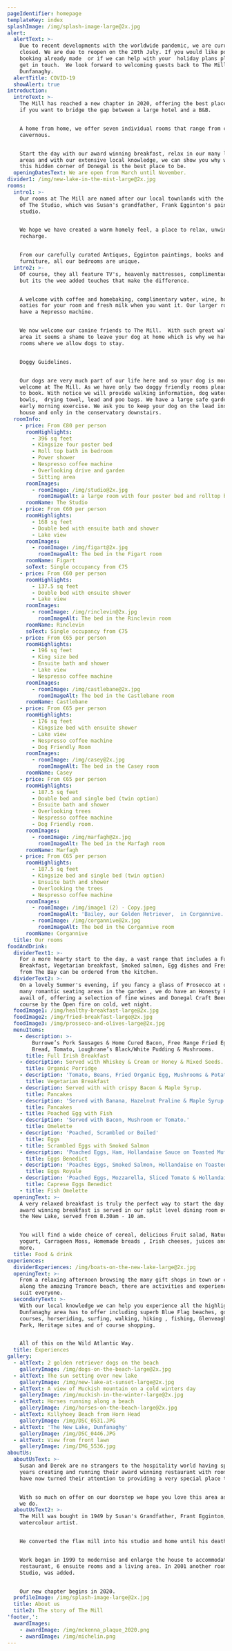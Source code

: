 ```yaml
---
pageIdentifier: homepage
templateKey: index
splashImage: /img/splash-image-large@2x.jpg
alert:
  alertText: >-
    Due to recent developments with the worldwide pandemic, we are currently
    closed. We are due to reopen on the 20th July. If you would like postpone a
    booking already made  or if we can help with your  holiday plans please do
    get in touch.  We look forward to welcoming guests back to The Mill and
    Dunfanaghy.
  alertTitle: COVID-19
  showAlert: true
introduction:
  introText: >-
    The Mill has reached a new chapter in 2020, offering the best place to stay
    if you want to bridge the gap between a large hotel and a B&B.


    A home from home, we offer seven individual rooms that range from cosy to
    cavernous.


    Start the day with our award winning breakfast, relax in our many lounge
    areas and with our extensive local knowledge, we can show you why we think
    this hidden corner of Donegal is the best place to be.
  openingDatesText: We are open from March until November.
divider1: /img/new-lake-in-the-mist-large@2x.jpg
rooms:
  intro1: >-
    Our rooms at The Mill are named after our local townlands with the exception
    of The Studio, which was Susan's grandfather, Frank Egginton's painting
    studio.


    We hope we have created a warm homely feel, a place to relax, unwind and
    recharge.


    From our carefully curated Antiques, Egginton paintings, books and
    furniture, all our bedrooms are unique.
  intro2: >-
    Of course, they all feature TV's, heavenly mattresses, complimentary wifi
    but its the wee added touches that make the difference.


    A welcome with coffee and homebaking, complimentary water, wine, homemade
    oaties for your room and fresh milk when you want it. Our larger rooms also
    have a Nepresso machine.


    We now welcome our canine friends to The Mill.  With such great walks in the
    area it seems a shame to leave your dog at home which is why we have two
    rooms where we allow dogs to stay. 


    Doggy Guidelines.


    Our dogs are very much part of our life here and so your dog is more than
    welcome at The Mill. As we have only two doggy friendly rooms please email
    to book. With notice we will provide walking information, dog water/food
    bowls,  drying towel, lead and poo bags. We have a large safe garden for the
    early morning exercise. We ask you to keep your dog on the lead inside the
    house and only in the conservatory downstairs.
  roomInfo:
    - price: From €80 per person
      roomHighlights:
        - 396 sq feet
        - Kingsize four poster bed
        - Roll top bath in bedroom
        - Power shower
        - Nespresso coffee machine
        - Overlooking drive and garden
        - Sitting area
      roomImages:
        - roomImage: /img/studio@2x.jpg
          roomImageAlt: a large room with four poster bed and rolltop bath
      roomName: The Studio
    - price: From €60 per person
      roomHighlights:
        - 168 sq feet
        - Double bed with ensuite bath and shower
        - Lake view
      roomImages:
        - roomImage: /img/figart@2x.jpg
          roomImageAlt: The bed in the Figart room
      roomName: Figart
      soText: Single occupancy from €75
    - price: From €60 per person
      roomHighlights:
        - 137.5 sq feet
        - Double bed with ensuite shower
        - Lake view
      roomImages:
        - roomImage: /img/rinclevin@2x.jpg
          roomImageAlt: The bed in the Rinclevin room
      roomName: Rinclevin
      soText: Single occupancy from €75
    - price: From €65 per person
      roomHighlights:
        - 196 sq feet
        - King size bed
        - Ensuite bath and shower
        - Lake view
        - Nespresso coffee machine
      roomImages:
        - roomImage: /img/castlebane@2x.jpg
          roomImageAlt: The bed in the Castlebane room
      roomName: Castlebane
    - price: From €65 per person
      roomHighlights:
        - 176 sq feet
        - Kingsize bed with ensuite shower
        - Lake view
        - Nespresso coffee machine
        - Dog Friendly Room
      roomImages:
        - roomImage: /img/casey@2x.jpg
          roomImageAlt: The bed in the Casey room
      roomName: Casey
    - price: From €65 per person
      roomHighlights:
        - 187.5 sq feet
        - Double bed and single bed (twin option)
        - Ensuite bath and shower
        - Overlooking trees
        - Nespresso coffee machine
        - Dog Friendly room.
      roomImages:
        - roomImage: /img/marfagh@2x.jpg
          roomImageAlt: The bed in the Marfagh room
      roomName: Marfagh
    - price: From €65 per person
      roomHighlights:
        - 187.5 sq feet
        - Kingsize bed and single bed (twin option)
        - Ensuite bath and shower
        - Overlooking the trees
        - Nespresso coffee machine
      roomImages:
        - roomImage: /img/image1 (2) - Copy.jpeg
          roomImageAlt: 'Bailey, our Golden Retriever,  in Corgannive.'
        - roomImage: /img/corgannive@2x.jpg
          roomImageAlt: The bed in the Corgannive room
      roomName: Corgannive
  title: Our rooms
foodAndDrink:
  dividerText1: >-
    For a more hearty start to the day, a vast range that includes a Full Irish
    Breakfast, Vegetarian breakfast, Smoked salmon, Egg dishes and Fresh fish
    from The Bay can be ordered from the kitchen.
  dividerText2: >-
    On a lovely Summer's evening, if you fancy a glass of Prosecco at one of our
    many romantic seating areas in the garden , we do have an Honesty Bar for to
    avail of, offering a selection of fine wines and Donegal Craft Beers . Or of
    course by the Open fire on cold, wet night.
  foodImage1: /img/healthy-breakfast-large@2x.jpg
  foodImage2: /img/fried-breakfast-large@2x.jpg
  foodImage3: /img/prosseco-and-olives-large@2x.jpg
  menuItems:
    - description: >-
        Burrowe’s Pork Sausages & Home Cured Bacon, Free Range Fried Egg, Potato
        Bread, Tomato, Loughrane’s Black/White Pudding & Mushrooms.
      title: Full Irish Breakfast
    - description: Served with Whiskey & Cream or Honey & Mixed Seeds.
      title: Organic Porridge
    - description: 'Tomato, Beans, Fried Organic Egg, Mushrooms & Potato Bread.'
      title: Vegetarian Breakfast
    - description: Served with with crispy Bacon & Maple Syrup.
      title: Pancakes
    - description: 'Served with Banana, Hazelnut Praline & Maple Syrup.'
      title: Pancakes
    - title: Poached Egg with Fish
    - description: 'Served with Bacon, Mushroom or Tomato.'
      title: Omelette
    - description: 'Poached, Scrambled or Boiled'
      title: Eggs
    - title: Scrambled Eggs with Smoked Salmon
    - description: 'Poached Eggs, Ham, Hollandaise Sauce on Toasted Muffin.'
      title: Eggs Benedict
    - description: 'Poaches Eggs, Smoked Salmon, Hollandaise on Toasted Muffin.'
      title: Eggs Royale
    - description: 'Poached Eggs, Mozzarella, Sliced Tomato & Hollandaise Sauce.'
      title: Caprese Eggs Benedict
    - title: Fish Omelette
  openingText: >-
    A very relaxed breakfast is truly the perfect way to start the day. Our
    award winning breakfast is served in our split level dining room overlooking
    the New Lake, served from 8.30am - 10 am.


    You will find a wide choice of cereal, delicious Fruit salad, Natural
    yogurt, Carrageen Moss, Homemade breads , Irish cheeses, juices and much
    more.
  title: Food & drink
experiences:
  dividerExperiences: /img/boats-on-the-new-lake-large@2x.jpg
  openingText: >-
    From a relaxing afternoon browsing the many gift shops in town or cantering
    along the amazing Tramore beach, there are activities and experiences to
    suit everyone.
  secondaryText: >-
    With our local knowledge we can help you experience all the highlights that
    Dunfanaghy area has to offer including superb Blue Flag beaches, golf
    courses, horseriding, surfing, walking, hiking , fishing, Glenveagh National
    Park, Heritage sites and of course shopping.


    All of this on the Wild Atlantic Way.
  title: Experiences
gallery:
  - altText: 2 golden retriever dogs on the beach
    galleryImage: /img/dogs-on-the-beach-large@2x.jpg
  - altText: The sun setting over new lake
    galleryImage: /img/new-lake-at-sunset-large@2x.jpg
  - altText: A view of Muckish mountain on a cold winters day
    galleryImage: /img/muckish-in-the-winter-large@2x.jpg
  - altText: Horses running along a beach
    galleryImage: /img/horses-on-the-beach-large@2x.jpg
  - altText: Killyhoey Beach from Horn Head
    galleryImage: /img/DSC_0531.JPG
  - altText: 'The New Lake, Dunfanaghy'
    galleryImage: /img/DSC_0446.JPG
  - altText: View from front lawn
    galleryImage: /img/IMG_5536.jpg
aboutUs:
  aboutUsText: >-
    Susan and Derek are no strangers to the hospitality world having spent 20
    years creating and running their award winning restaurant with rooms. They
    have now turned their attention to providing a very special place to stay.


    With so much on offer on our doorstep we hope you love this area as much as
    we do.
  aboutUsText2: >-
    The Mill was bought in 1949 by Susan's Grandfather, Frant Egginton, a famous
    watercolour artist.


    He converted the flax mill into his studio and home until his death in 1990.


    Work began in 1999 to modernise and enlarge the house to accommodate a
    restaurant, 6 ensuite rooms and a living area. In 2001 another room,  The
    Studio, was added.


    Our new chapter begins in 2020.
  profileImage: /img/splash-image-large@2x.jpg
  title: About us
  title2: The story of The Mill
'footer,':
  awardImages:
    - awardImage: /img/mckenna_plaque_2020.png
    - awardImage: /img/michelin.png
---
```



